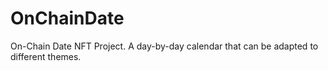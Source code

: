# OnChainDate
On-Chain Date NFT Project. A day-by-day calendar that can be adapted to different themes.
